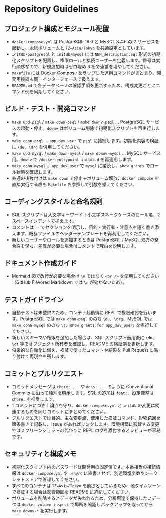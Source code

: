 # Repository Guidelines

## プロジェクト構成とモジュール配置

- `docker-compose.yml` は PostgreSQL 18.0 と MySQL 8.4.6 の 2 サービスを起動し、永続ボリュームと `TZ=Asia/Tokyo` を共通設定としています。
- `initdb/postgresql` と `initdb/mysql` には `NNN_description.sql` 形式の初期化スクリプトを配置し、権限ロールと接続ユーザーを定義します。番号は実行順序なので、新規追加時はゼロ埋め 3 桁で連番を増やしてください。
- `Makefile` には Docker Compose をラップした運用コマンドがまとまり、開発用接続も同一インターフェースで扱えます。
- `README.md` で各データベースの確認手順を更新するため、構成変更ごとにコマンド例を同期してください。

## ビルド・テスト・開発コマンド

- `make upd-psql` / `make down-psql` / `make downv-psql` … PostgreSQL サービスの起動・停止。`downv` はボリューム削除で初期化スクリプトを再実行します。
- `make conn-psql` … `app_dev_user` で `psql` に接続します。初期化内容の検証に `\du`、`\drg` を併用してください。
- `make upd-mysql` / `make down-mysql` / `make downv-mysql` … MySQL サービス用。`downv` で `/docker-entrypoint-initdb.d` を再適用します。
- `make conn-mysql` … `app_dev_user` で `mysql` に接続し、`show grants` でロール状態を確認します。
- 共通の後片付けは `make down` で停止＋ボリューム解放、`docker compose` を直接実行する際も `Makefile` を参照して引数を揃えてください。

## コーディングスタイルと命名規則

- SQL スクリプトは大文字キーワード＋小文字スネークケースのロール名、2 スペースインデントで揃えます。
- コメントは `--` でセクションを明示し、目的・実行者・注意点を短く書き添えます。既存ファイルのヘッダーテンプレートを再利用してください。
- 新しいユーザーやロールを追加するときは PostgreSQL / MySQL 双方の整合性を保ち、差異が必要な場合はコメントで理由を説明します。

## ドキュメント作成ガイド

- Mermaid 図で改行が必要な場合は `\n` ではなく `<br />` を使用してください（GitHub Flavored Markdown では `\n` が効かないため）。

## テストガイドライン

- 自動テストは未整備のため、コンテナ起動後に REPL で権限確認を行います。PostgreSQL では `make conn-psql` ののち `\du`、`\drg`、MySQL では `make conn-mysql` ののち `\s`、`show grants for app_dev_user;` を実行してください。
- 新しいスキーマや権限を追加した場合は、SQL スクリプト適用後に `\dn`、`\dt` 等でオブジェクト所有者を確認し、README の検証例を更新します。
- 将来的な自動化に備え、検証で使ったコマンドや結果を Pull Request に貼り付けて再現性を残します。

## コミットとプルリクエスト

- コミットメッセージは `chore: ...` や `docs: ...` のように Conventional Commits に沿って種別を明示します。SQL の追加は `feat:`、設定調整は `chore:` を推奨します。
- 1 コミットにつき 1 論点を守り、`docker-compose.yml` と `initdb` の変更は関連するものを同じコミットにまとめてください。
- プルリクエストでは目的、主な変更点、使用した検証コマンド、影響範囲を箇条書きで記載し、Issue があればリンクします。環境構築に影響する変更ではスクリーンショットの代わりに REPL ログを添付するとレビューが容易です。

## セキュリティと構成メモ

- 初期化スクリプト内のパスワードは開発用の固定値です。本番相当の接続情報は `docker-compose.yml` や `.envrc` に直書きせず、別途環境変数やシークレットストアで管理してください。
- すべてのコンテナは `TZ=Asia/Tokyo` を前提としているため、他タイムゾーンで検証する場合は影響範囲を README に追記してください。
- ボリュームを削除するとデータが失われるため、分析用途で保持したいデータは `docker volume inspect` で場所を確認しバックアップを取ってから `make downv-*` を実行します。
